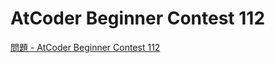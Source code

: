 AtCoder Beginner Contest 112
===

[問題 - AtCoder Beginner Contest 112](https://atcoder.jp/contests/abc112/tasks)
